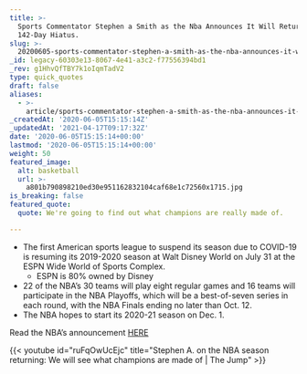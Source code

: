 ```yaml
---
title: >-
  Sports Commentator Stephen a Smith as the Nba Announces It Will Return After a
  142-Day Hiatus.
slug: >-
  20200605-sports-commentator-stephen-a-smith-as-the-nba-announces-it-will-return-after-a-142-day-hiatus
_id: legacy-60303e13-8067-4e41-a3c2-f77556394bd1
_rev: g1HhvQfTBY7k1oIqmTadV2
type: quick_quotes
draft: false
aliases:
  - >-
    article/sports-commentator-stephen-a-smith-as-the-nba-announces-it-will-return-after-a-142-day-hiatus/
_createdAt: '2020-06-05T15:15:14Z'
_updatedAt: '2021-04-17T09:17:32Z'
date: '2020-06-05T15:15:14+00:00'
lastmod: '2020-06-05T15:15:14+00:00'
weight: 50
featured_image:
  alt: basketball
  url: >-
    a801b790898210ed30e951162832104caf68e1c72560x1715.jpg
is_breaking: false
featured_quote:
  quote: We're going to find out what champions are really made of.

---
```

* The first American sports league to suspend its season due to COVID-19 is resuming its 2019-2020 season at Walt Disney World on July 31 at the ESPN Wide World of Sports Complex.
  * ESPN is 80% owned by Disney
* 22 of the NBA’s 30 teams will play eight regular games and 16 teams will participate in the NBA Playoffs, which will be a best-of-seven series in each round, with the NBA Finals ending no later than Oct. 12.
* The NBA hopes to start its 2020-21 season on Dec. 1.

Read the NBA’s announcement [HERE](https://pr.nba.com/nba-bog-return-to-play/)

{{< youtube id="ruFqOwUcEjc" title="Stephen A. on the NBA season returning: We will see what champions are made of | The Jump" >}}